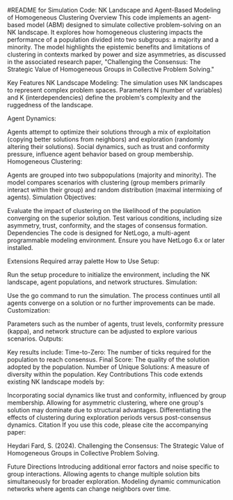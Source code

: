 #README for Simulation Code: NK Landscape and Agent-Based Modeling of Homogeneous Clustering
Overview
This code implements an agent-based model (ABM) designed to simulate collective problem-solving on an NK landscape. It explores how homogeneous clustering impacts the performance of a population divided into two subgroups: a majority and a minority. The model highlights the epistemic benefits and limitations of clustering in contexts marked by power and size asymmetries, as discussed in the associated research paper, "Challenging the Consensus: The Strategic Value of Homogeneous Groups in Collective Problem Solving."

Key Features
NK Landscape Modeling: The simulation uses NK landscapes to represent complex problem spaces. Parameters N (number of variables) and K (interdependencies) define the problem's complexity and the ruggedness of the landscape.

Agent Dynamics:

Agents attempt to optimize their solutions through a mix of exploitation (copying better solutions from neighbors) and exploration (randomly altering their solutions).
Social dynamics, such as trust and conformity pressure, influence agent behavior based on group membership.
Homogeneous Clustering:

Agents are grouped into two subpopulations (majority and minority).
The model compares scenarios with clustering (group members primarily interact within their group) and random distribution (maximal intermixing of agents).
Simulation Objectives:

Evaluate the impact of clustering on the likelihood of the population converging on the superior solution.
Test various conditions, including size asymmetry, trust, conformity, and the stages of consensus formation.
Dependencies
The code is designed for NetLogo, a multi-agent programmable modeling environment. Ensure you have NetLogo 6.x or later installed.

Extensions Required
array
palette
How to Use
Setup:

Run the setup procedure to initialize the environment, including the NK landscape, agent populations, and network structures.
Simulation:

Use the go command to run the simulation. The process continues until all agents converge on a solution or no further improvements can be made.
Customization:

Parameters such as the number of agents, trust levels, conformity pressure (kappa), and network structure can be adjusted to explore various scenarios.
Outputs:

Key results include:
Time-to-Zero: The number of ticks required for the population to reach consensus.
Final Score: The quality of the solution adopted by the population.
Number of Unique Solutions: A measure of diversity within the population.
Key Contributions
This code extends existing NK landscape models by:

Incorporating social dynamics like trust and conformity, influenced by group membership.
Allowing for asymmetric clustering, where one group's solution may dominate due to structural advantages.
Differentiating the effects of clustering during exploration periods versus post-consensus dynamics.
Citation
If you use this code, please cite the accompanying paper:

Heydari Fard, S. (2024). Challenging the Consensus: The Strategic Value of Homogeneous Groups in Collective Problem Solving.

Future Directions
Introducing additional error factors and noise specific to group interactions.
Allowing agents to change multiple solution bits simultaneously for broader exploration.
Modeling dynamic communication networks where agents can change neighbors over time.
